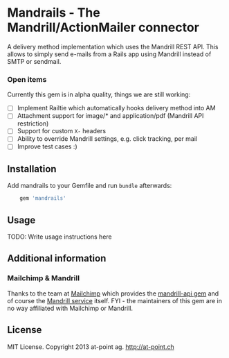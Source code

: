 # Mandrails - The Mandrill/ActionMailer connector

A delivery method implementation which uses the Mandrill REST API. This allows
to simply send e-mails from a Rails app using Mandrill instead of SMTP or
sendmail.

### Open items

Currently this gem is in alpha quality, things we are still working:

- [ ] Implement Railtie which automatically hooks delivery method into AM
- [ ] Attachment support for image/* and application/pdf (Mandrill API restriction)
- [ ] Support for custom `X-` headers
- [ ] Ability to override Mandrill settings, e.g. click tracking, per mail
- [ ] Improve test cases :)

## Installation

Add mandrails to your Gemfile and run `bundle` afterwards:

```ruby
    gem 'mandrails'
```

## Usage

TODO: Write usage instructions here

## Additional information

### Mailchimp & Mandrill

Thanks to the team at [Mailchimp][mc] which provides the [mandrill-api gem][gem]
and of course the [Mandrill service][ma] itself. FYI - the maintainers of this
gem are in no way affiliated with Mailchimp or Mandrill.

## License

MIT License. Copyright 2013 at-point ag. http://at-point.ch

[mc]: http://mailchimp.com/
[gem]: https://bitbucket.org/mailchimp/mandrill-api-ruby/
[ma]: https://mandrillapp.com/
